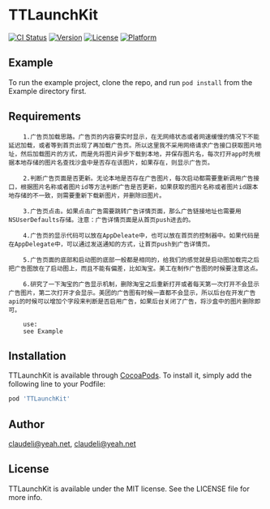 # TTLaunchKit

[![CI Status](https://img.shields.io/travis/claudeli@yeah.net/TTLaunchKit.svg?style=flat)](https://travis-ci.org/claudeli@yeah.net/TTLaunchKit)
[![Version](https://img.shields.io/cocoapods/v/TTLaunchKit.svg?style=flat)](https://cocoapods.org/pods/TTLaunchKit)
[![License](https://img.shields.io/cocoapods/l/TTLaunchKit.svg?style=flat)](https://cocoapods.org/pods/TTLaunchKit)
[![Platform](https://img.shields.io/cocoapods/p/TTLaunchKit.svg?style=flat)](https://cocoapods.org/pods/TTLaunchKit)

## Example

To run the example project, clone the repo, and run `pod install` from the Example directory first.

## Requirements
        1.广告页加载思路。广告页的内容要实时显示，在无网络状态或者网速缓慢的情况下不能延迟加载，或者等到首页出现了再加载广告页。所以这里我不采用网络请求广告接口获取图片地址，然后加载图片的方式，而是先将图片异步下载到本地，并保存图片名，每次打开app时先根据本地存储的图片名查找沙盒中是否存在该图片，如果存在，则显示广告页。

        2.判断广告页面是否更新。无论本地是否存在广告图片，每次启动都需要重新调用广告接口，根据图片名称或者图片id等方法判断广告是否更新，如果获取的图片名称或者图片id跟本地存储的不一致，则需要重新下载新图片，并删除旧图片。

        3.广告页点击。如果点击广告需要跳转广告详情页面，那么广告链接地址也需要用NSUserDefaults存储。注意：广告详情页面是从首页push进去的。

        4.广告页的显示代码可以放在AppDeleate中，也可以放在首页的控制器中。如果代码是在AppDelegate中，可以通过发送通知的方式，让首页push到广告详情页。

        5.广告页面的底部和启动图的底部一般都是相同的，给我们的感觉就是启动图加载完之后把广告图放在了启动图上，而且不能有偏差，比如淘宝。美工在制作广告图的时候要注意这点。

        6.研究了一下淘宝的广告显示机制，删除淘宝之后重新打开或者每天第一次打开不会显示广告图片，第二次打开才会显示。美团的广告图有时候一直都不会显示，所以后台在开发广告api的时候可以增加个字段来判断是否启用广告，如果后台关闭了广告，将沙盒中的图片删除即可。
        
        use:
        see Example
## Installation

TTLaunchKit is available through [CocoaPods](https://cocoapods.org). To install
it, simply add the following line to your Podfile:

```ruby
pod 'TTLaunchKit'
```

## Author

claudeli@yeah.net, claudeli@yeah.net

## License

TTLaunchKit is available under the MIT license. See the LICENSE file for more info.
